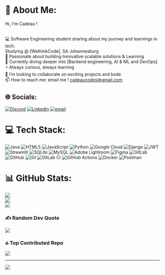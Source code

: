 # 💫 About Me:

Hi, I'm Cadeau !


<br>💻 Software Engineering student sharing about my journey and learnings in tech.<br>Studying @ [WethinkCode], SA Johannesburg<br>🚀 Passionate about building Innovative scalable solutions & Learning<br>🌱 Currently diving deeper into [Backend engineering, AI & ML and DevOps]<br>⚡ Always curious, always learning<br>👯 I’m looking to collaborate on exciting projects and kode<br>📫 How to reach me: email me ! cadeaucodes@gmail.com<br>


## 🌐 Socials:
[![Discord](https://img.shields.io/badge/Discord-%237289DA.svg?logo=discord&logoColor=white)](https://discord.gg/cadeaumpho_) [![LinkedIn](https://img.shields.io/badge/LinkedIn-%230077B5.svg?logo=linkedin&logoColor=white)](https://linkedin.com/in/https://www.linkedin.com/in/cadeaum/) [![email](https://img.shields.io/badge/Email-D14836?logo=gmail&logoColor=white)](mailto:cadeaucodes@gmail.com) 

# 💻 Tech Stack:
![Java](https://img.shields.io/badge/java-%23ED8B00.svg?style=flat&logo=openjdk&logoColor=white) ![HTML5](https://img.shields.io/badge/html5-%23E34F26.svg?style=flat&logo=html5&logoColor=white) ![JavaScript](https://img.shields.io/badge/javascript-%23323330.svg?style=flat&logo=javascript&logoColor=%23F7DF1E) ![Python](https://img.shields.io/badge/python-3670A0?style=flat&logo=python&logoColor=ffdd54) ![Google Cloud](https://img.shields.io/badge/GoogleCloud-%234285F4.svg?style=flat&logo=google-cloud&logoColor=white) ![Django](https://img.shields.io/badge/django-%23092E20.svg?style=flat&logo=django&logoColor=white) ![JWT](https://img.shields.io/badge/JWT-black?style=flat&logo=JSON%20web%20tokens) ![Streamlit](https://img.shields.io/badge/Streamlit-%23FE4B4B.svg?style=flat&logo=streamlit&logoColor=white) ![SQLite](https://img.shields.io/badge/sqlite-%2307405e.svg?style=flat&logo=sqlite&logoColor=white) ![MySQL](https://img.shields.io/badge/mysql-4479A1.svg?style=flat&logo=mysql&logoColor=white) ![Adobe Lightroom](https://img.shields.io/badge/Adobe%20Lightroom-31A8FF.svg?style=flat&logo=Adobe%20Lightroom&logoColor=white) ![Figma](https://img.shields.io/badge/figma-%23F24E1E.svg?style=flat&logo=figma&logoColor=white) ![GitLab](https://img.shields.io/badge/gitlab-%23181717.svg?style=flat&logo=gitlab&logoColor=white) ![GitHub](https://img.shields.io/badge/github-%23121011.svg?style=flat&logo=github&logoColor=white) ![Git](https://img.shields.io/badge/git-%23F05033.svg?style=flat&logo=git&logoColor=white) ![GitLab CI](https://img.shields.io/badge/gitlab%20CI-%23181717.svg?style=flat&logo=gitlab&logoColor=white) ![GitHub Actions](https://img.shields.io/badge/github%20actions-%232671E5.svg?style=flat&logo=githubactions&logoColor=white) ![Docker](https://img.shields.io/badge/docker-%230db7ed.svg?style=flat&logo=docker&logoColor=white) ![Postman](https://img.shields.io/badge/Postman-FF6C37?style=flat&logo=postman&logoColor=white)
# 📊 GitHub Stats:
![](https://github-readme-stats.vercel.app/api?username=CadeauM&theme=shadow_blue&hide_border=false&include_all_commits=true&count_private=true)<br/>
![](https://nirzak-streak-stats.vercel.app/?user=CadeauM&theme=shadow_blue&hide_border=false)<br/>
![](https://github-readme-stats.vercel.app/api/top-langs/?username=CadeauM&theme=shadow_blue&hide_border=false&include_all_commits=true&count_private=true&layout=compact)

### ✍️ Random Dev Quote
![](https://quotes-github-readme.vercel.app/api?type=horizontal&theme=radical)

### 🔝 Top Contributed Repo
![](https://github-contributor-stats.vercel.app/api?username=CadeauM&limit=5&theme=dark&combine_all_yearly_contributions=true)

---
[![](https://visitcount.itsvg.in/api?id=CadeauM&icon=0&color=0)](https://visitcount.itsvg.in)

<!-- Proudly created with GPRM ( https://gprm.itsvg.in ) -->
